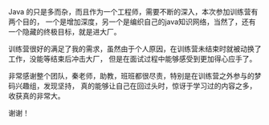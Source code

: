 Java 的只是多而杂，而且作为一个工程师，需要不断的深入，本次参加训练营有两个目的，
一个是增加深度，另一个是编织自己的java知识网络，当然了，还有一个隐藏的终极目标，就是进大厂。

训练营很好的满足了我的需求，虽然由于个人原因，在训练营未结束时就被动换了工作，没能等结束后冲击大厂，
但是在面试过程中能够感受到更加得心应手了。

非常感谢整个团队，秦老师，助教，班班都很尽责，特别是在训练营之外参与的梦码兴趣组，发现坚持，
真的能够让自己在回过头时，惊讶于学习过的内容之多，收获真的非常大。

谢谢！